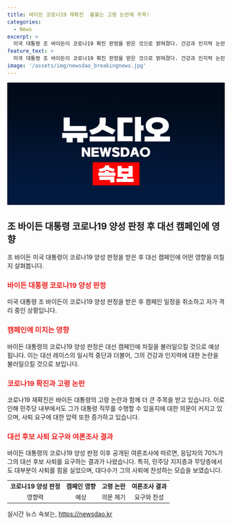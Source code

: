 ```yaml
---
title: 바이든 코로나19 재확진  불붙는 고령 논란에 주목!
categories:
  - News
excerpt: >
  미국 대통령 조 바이든이 코로나19 확진 판정을 받은 것으로 밝혀졌다. 건강과 인지력 논란이 불붙는 가운데, 대선 캠페인에 영향을 미칠 것으로 전망된다. 바이든 대통령은 유세를 재개한 지 얼마 되지 않아 일정을 취소하고 자가 격리하게 되었으며, 사퇴 압박도 증폭되고 있다. 이에 대한 민주당 내부와 국민들의 우려가 커지고 있으며, 대선 후보로서의 지지율 역시 하락하는 모습을 보이고 있다.
feature_text: >
  미국 대통령 조 바이든이 코로나19 확진 판정을 받은 것으로 밝혀졌다. 건강과 인지력 논란이 불붙는 가운데, 대선 캠페인에 영향을 미칠 것으로 전망된다. 바이든 대통령은 유세를 재개한 지 얼마 되지 않아 일정을 취소하고 자가 격리하게 되었으며, 사퇴 압박도 증폭되고 있다. 이에 대한 민주당 내부와 국민들의 우려가 커지고 있으며, 대선 후보로서의 지지율 역시 하락하는 모습을 보이고 있다.
image: '/assets/img/newsdao_breakingnews.jpg'
---
```


<p><img src="/assets/img/newsdao_breakingnews.jpg" alt="flaretime 속보" /></p>

<h2 data-ke-size="size26">조 바이든 대통령 코로나19 양성 판정 후 대선 캠페인에 영향</h2>

<p data-ke-size="size16">조 바이든 미국 대통령이 코로나19 양성 판정을 받은 후 대선 캠페인에 어떤 영향을 미칠지 살펴봅니다.</p>

<h3><b><span style="color: #ee2323;">바이든 대통령 코로나19 양성 판정</span></b></h3>

<p data-ke-size="size16">미국 대통령 조 바이든이 코로나19 양성 판정을 받은 후 캠페인 일정을 취소하고 자가 격리 중인 상황입니다.</p>

<h3><b><span style="color: #ee2323;">캠페인에 미치는 영향</span></b></h3>

<p data-ke-size="size16">바이든 대통령의 코로나19 양성 판정은 대선 캠페인에 차질을 불러일으킬 것으로 예상됩니다. 이는 대선 레이스의 일시적 중단과 더불어, 그의 건강과 인지력에 대한 논란을 불러일으킬 것으로 보입니다.</p>

<h3><b><span style="color: #ee2323;">코로나19 확진과 고령 논란</span></b></h3>

<p data-ke-size="size16">코로나19 재확진은 바이든 대통령의 고령 논란과 함께 더 큰 주목을 받고 있습니다. 이로 인해 민주당 내부에서도 그가 대통령 직무를 수행할 수 있을지에 대한 의문이 커지고 있으며, 사퇴 요구에 대한 압력 또한 증가하고 있습니다.</p>

<h3><b><span style="color: #ee2323;">대선 후보 사퇴 요구와 여론조사 결과</span></b></h3>

<p data-ke-size="size16">바이든 대통령의 코로나19 양성 판정 이후 공개된 여론조사에 따르면, 응답자의 70%가 그의 대선 후보 사퇴를 요구하는 결과가 나왔습니다. 특히, 민주당 지지층과 무당층에서도 대부분이 사퇴를 힘을 실었으며, 대다수가 그의 사퇴에 찬성하는 모습을 보였습니다.</p>

<table>
  <tr>
    <td style="text-align: center; height: 17px;"><b>코로나19 양성 판정</b></td>
    <td style="text-align: center; height: 17px;"><b>캠페인 영향</b></td>
    <td style="text-align: center; height: 17px;"><b>고령 논란</b></td>
    <td style="text-align: center; height: 17px;"><b>여론조사 결과</b></td>
  </tr>
  <tr>
    <td style="text-align: center; height: 17px;">영향력</td>
    <td style="text-align: center; height: 17px;">예상</td>
    <td style="text-align: center; height: 17px;">의문 제기</td>
    <td style="text-align: center; height: 17px;">요구와 찬성</td>
  </tr>
</table>
실시간 뉴스 속보는, <a href="https://newsdao.kr" rel="dofollow">https://newsdao.kr</a>


